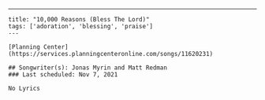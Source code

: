 ---
    title: "10,000 Reasons (Bless The Lord)"
    tags: ['adoration', 'blessing', 'praise']
    ---

    [Planning Center](https://services.planningcenteronline.com/songs/11620231)

    ## Songwriter(s): Jonas Myrin and Matt Redman
    ### Last scheduled: Nov 7, 2021          

    No Lyrics
    
